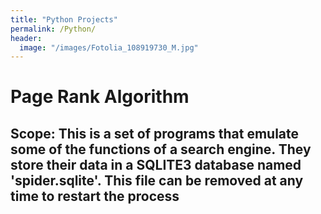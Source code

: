 ```yaml
---
title: "Python Projects"
permalink: /Python/
header:
  image: "/images/Fotolia_108919730_M.jpg"
---
```


# Page Rank Algorithm

## Scope: This is a set of programs that emulate some of the functions of a search engine.  They store their data in a SQLITE3 database named 'spider.sqlite'.  This file can be removed at any time to restart the process
